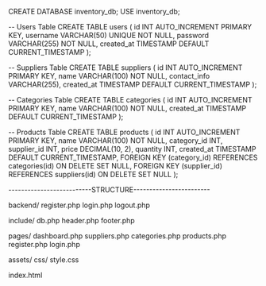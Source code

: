 CREATE DATABASE inventory_db;
USE inventory_db;

-- Users Table
CREATE TABLE users (
    id INT AUTO_INCREMENT PRIMARY KEY,
    username VARCHAR(50) UNIQUE NOT NULL,
    password VARCHAR(255) NOT NULL,
    created_at TIMESTAMP DEFAULT CURRENT_TIMESTAMP
);

-- Suppliers Table
CREATE TABLE suppliers (
    id INT AUTO_INCREMENT PRIMARY KEY,
    name VARCHAR(100) NOT NULL,
    contact_info VARCHAR(255),
    created_at TIMESTAMP DEFAULT CURRENT_TIMESTAMP
);

-- Categories Table
CREATE TABLE categories (
    id INT AUTO_INCREMENT PRIMARY KEY,
    name VARCHAR(100) NOT NULL,
    created_at TIMESTAMP DEFAULT CURRENT_TIMESTAMP
);

-- Products Table
CREATE TABLE products (
    id INT AUTO_INCREMENT PRIMARY KEY,
    name VARCHAR(100) NOT NULL,
    category_id INT,
    supplier_id INT,
    price DECIMAL(10, 2),
    quantity INT,
    created_at TIMESTAMP DEFAULT CURRENT_TIMESTAMP,
    FOREIGN KEY (category_id) REFERENCES categories(id) ON DELETE SET NULL,
    FOREIGN KEY (supplier_id) REFERENCES suppliers(id) ON DELETE SET NULL
);

--------------------------STRUCTURE------------------------

backend/
  register.php
  login.php
  logout.php

include/
  db.php
  header.php
  footer.php

pages/
  dashboard.php
  suppliers.php
  categories.php
  products.php
  register.php
  login.php

assets/
  css/
    style.css

index.html

